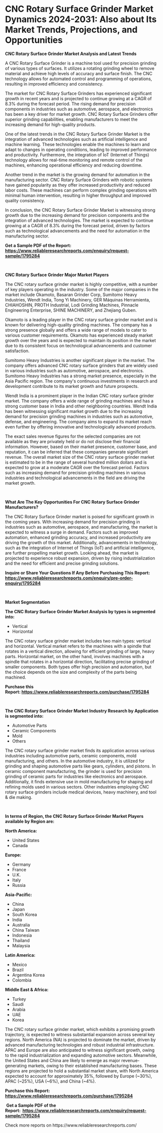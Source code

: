 <p><h1>CNC Rotary Surface Grinder Market Dynamics 2024-2031: Also about Its Market Trends, Projections, and Opportunities</h1></p><p><strong>CNC Rotary Surface Grinder Market Analysis and Latest Trends</strong></p>
<p><p>A CNC Rotary Surface Grinder is a machine tool used for precision grinding of various types of surfaces. It utilizes a rotating grinding wheel to remove material and achieve high levels of accuracy and surface finish. The CNC technology allows for automated control and programming of operations, resulting in improved efficiency and consistency.</p><p>The market for CNC Rotary Surface Grinders has experienced significant growth in recent years and is projected to continue growing at a CAGR of 8.3% during the forecast period. The rising demand for precision components in industries such as automotive, aerospace, and electronics has been a key driver for market growth. CNC Rotary Surface Grinders offer superior grinding capabilities, enabling manufacturers to meet the increasing demand for high-quality products.</p><p>One of the latest trends in the CNC Rotary Surface Grinder Market is the integration of advanced technologies such as artificial intelligence and machine learning. These technologies enable the machines to learn and adapt to changes in operating conditions, leading to improved performance and productivity. Furthermore, the integration of IoT (Internet of Things) technology allows for real-time monitoring and remote control of the machines, enhancing operational efficiency and reducing downtime.</p><p>Another trend in the market is the growing demand for automation in the manufacturing sector. CNC Rotary Surface Grinders with robotic systems have gained popularity as they offer increased productivity and reduced labor costs. These machines can perform complex grinding operations with minimal human intervention, resulting in higher throughput and improved quality consistency.</p><p>In conclusion, the CNC Rotary Surface Grinder Market is witnessing strong growth due to the increasing demand for precision components and the integration of advanced technologies. The market is expected to continue growing at a CAGR of 8.3% during the forecast period, driven by factors such as technological advancements and the need for automation in the manufacturing sector.</p></p>
<p><strong>Get a Sample PDF of the Report:&nbsp; <a href="https://www.reliableresearchreports.com/enquiry/request-sample/1795284">https://www.reliableresearchreports.com/enquiry/request-sample/1795284</a></strong></p>
<p>&nbsp;</p>
<p><strong>CNC Rotary Surface Grinder Major Market Players</strong></p>
<p><p>The CNC rotary surface grinder market is highly competitive, with a number of key players operating in the industry. Some of the major companies in the market include Okamoto, Basaran Grinder Corp, Sumitomo Heavy Industries, Wendt India, Tong Yi Machinery, GER Máquinas Herramienta, CHIAHOSHIN, PROTH Industrial, Lodi Grinding Machines, Pinnacle Engineering Enterprise, SHINE MACHINERY, and Zhejiang Guben.</p><p>Okamoto is a leading player in the CNC rotary surface grinder market and is known for delivering high-quality grinding machines. The company has a strong presence globally and offers a wide range of models to cater to various customer requirements. Okamoto has experienced steady market growth over the years and is expected to maintain its position in the market due to its consistent focus on technological advancements and customer satisfaction.</p><p>Sumitomo Heavy Industries is another significant player in the market. The company offers advanced CNC rotary surface grinders that are widely used in various industries such as automotive, aerospace, and electronics. Sumitomo Heavy Industries has a strong market presence, especially in the Asia Pacific region. The company's continuous investments in research and development contribute to its market growth and future prospects.</p><p>Wendt India is a prominent player in the Indian CNC rotary surface grinder market. The company offers a wide range of grinding machines and has a strong customer base in India and other neighboring countries. Wendt India has been witnessing significant market growth due to the increasing demand for precision grinding machines in industries such as automotive, defense, and engineering. The company aims to expand its market reach even further by offering innovative and technologically advanced products.</p><p>The exact sales revenue figures for the selected companies are not available as they are privately held or do not disclose their financial information. However, based on their market presence, customer base, and reputation, it can be inferred that these companies generate significant revenue. The overall market size of the CNC rotary surface grinder market is estimated to be in the range of several hundred million dollars and is expected to grow at a moderate CAGR over the forecast period. Factors such as increasing demand for precision grinding machines in various industries and technological advancements in the field are driving the market growth.</p></p>
<p>&nbsp;</p>
<p><strong>What Are The Key Opportunities For CNC Rotary Surface Grinder Manufacturers?</strong></p>
<p><p>The CNC Rotary Surface Grinder market is poised for significant growth in the coming years. With increasing demand for precision grinding in industries such as automotive, aerospace, and manufacturing, the market is expected to witness a surge in demand. Factors such as improved automation, enhanced grinding accuracy, and increased productivity are driving the growth of this market. Additionally, advancements in technology, such as the integration of Internet of Things (IoT) and artificial intelligence, are further propelling market growth. Looking ahead, the market is projected to experience robust expansion, driven by rising industrialization and the need for efficient and precise grinding solutions.</p></p>
<p><strong>Inquire or Share Your Questions If Any Before Purchasing This Report: <a href="https://www.reliableresearchreports.com/enquiry/pre-order-enquiry/1795284">https://www.reliableresearchreports.com/enquiry/pre-order-enquiry/1795284</a></strong></p>
<p>&nbsp;</p>
<p><strong>Market Segmentation</strong></p>
<p><strong>The CNC Rotary Surface Grinder Market Analysis by types is segmented into:</strong></p>
<p><ul><li>Vertical</li><li>Horizontal</li></ul></p>
<p><p>The CNC rotary surface grinder market includes two main types: vertical and horizontal. Vertical market refers to the machines with a spindle that rotates in a vertical direction, allowing for efficient grinding of large, heavy parts. Horizontal market, on the other hand, involves machines with a spindle that rotates in a horizontal direction, facilitating precise grinding of smaller components. Both types offer high precision and automation, but the choice depends on the size and complexity of the parts being machined.</p></p>
<p><strong>Purchase this Report:&nbsp;<a href="https://www.reliableresearchreports.com/purchase/1795284">https://www.reliableresearchreports.com/purchase/1795284</a></strong></p>
<p>&nbsp;</p>
<p><strong>The CNC Rotary Surface Grinder Market Industry Research by Application is segmented into:</strong></p>
<p><ul><li>Automotive Parts</li><li>Ceramic Components</li><li>Mold</li><li>Others</li></ul></p>
<p><p>The CNC rotary surface grinder market finds its application across various industries including automotive parts, ceramic components, mold manufacturing, and others. In the automotive industry, it is utilized for grinding and shaping automotive parts like gears, cylinders, and pistons. In ceramic component manufacturing, the grinder is used for precision grinding of ceramic parts for industries like electronics and aerospace. Additionally, it finds extensive use in mold manufacturing for shaping and refining molds used in various sectors. Other industries employing CNC rotary surface grinders include medical devices, heavy machinery, and tool & die making.</p></p>
<p>&nbsp;</p>
<p><strong>In terms of Region, the CNC Rotary Surface Grinder Market Players available by Region are:</strong></p>
<p>
    <p> <strong> North America: </strong>
        <ul>
            <li>United States</li>
            <li>Canada</li>
        </ul>
        </p> 
    <p> <strong> Europe: </strong>
        <ul>
            <li>Germany</li>
            <li>France</li>
            <li>U.K.</li>
            <li>Italy</li>
            <li>Russia</li>
        </ul>
        </p> 
    <p> <strong> Asia-Pacific: </strong>
        <ul>
            <li>China</li>
            <li>Japan</li>
            <li>South Korea</li>
            <li>India</li>
            <li>Australia</li>
            <li>China Taiwan</li>
            <li>Indonesia</li>
            <li>Thailand</li>
            <li>Malaysia</li>
        </ul>
        </p> 
    <p> <strong> Latin America: </strong>
        <ul>
            <li>Mexico</li>
            <li>Brazil</li>
            <li>Argentina Korea</li>
            <li>Colombia</li>
        </ul>
        </p> 
    <p> <strong> Middle East & Africa: </strong>
        <ul>
            <li>Turkey</li>
            <li>Saudi</li>
            <li>Arabia</li>
            <li>UAE</li>
            <li>Korea</li>
        </ul>
    </p>
    </p>
<p><p>The CNC rotary surface grinder market, which exhibits a promising growth trajectory, is expected to witness substantial expansion across several key regions. North America (NA) is projected to dominate the market, driven by advanced manufacturing technologies and robust industrial infrastructure. APAC and Europe are also anticipated to witness significant growth, owing to the rapid industrialization and expanding automotive sectors. Meanwhile, the United States and China are likely to emerge as major revenue-generating markets, owing to their established manufacturing bases. These regions are projected to hold a substantial market share, with North America expected to account for approximately 35%, followed by Europe (~30%), APAC (~25%), USA (~6%), and China (~4%).</p></p>
<p><strong>Purchase this Report: <a href="https://www.reliableresearchreports.com/purchase/1795284">https://www.reliableresearchreports.com/purchase/1795284</a></strong></p>
<p>&nbsp;<strong>Get a Sample PDF of the Report:&nbsp;&nbsp;<a href="https://www.reliableresearchreports.com/enquiry/request-sample/1795284">https://www.reliableresearchreports.com/enquiry/request-sample/1795284</a></strong></p>
<p><strong></strong></p>
<p>Check more reports on https://www.reliableresearchreports.com/</p>